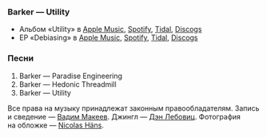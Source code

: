 ### Barker — Utility

- Альбом «Utility» в
	[Apple Music](https://music.apple.com/album/1473409207),
	[Spotify](https://open.spotify.com/playlist/35c6UVNqVTcFsBZePUGQXI),
	[Tidal](https://tidal.com/browse/artist/3606668),
	[Discogs](https://www.discogs.com/master/1591503)
- EP «Debiasing» в
	[Apple Music](https://music.apple.com/album/1386141939),
	[Spotify](https://open.spotify.com/album/7wKUtfY6wtS65qsA4RRAvq),
	[Tidal](https://tidal.com/browse/album/89022524),
	[Discogs](https://www.discogs.com/master/1375059)

### Песни

1. Barker — Paradise Engineering
2. Barker — Hedonic Threadmill
3. Barker — Utility

Все права на музыку принадлежат законным правообладателям.
Запись и сведение — [Вадим Макеев](https://twitter.com/pepelsbey).
Джингл — [Дэн Лебовиц](https://www.youtube.com/channel/UC38A5qHrlc_Zgua7vL4b96w).
Фотография на обложке — [Nicolas Häns](https://unsplash.com/photos/UtLFTqtGUGQ).
